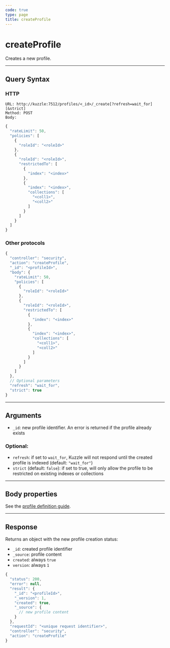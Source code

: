 ```yaml
---
code: true
type: page
title: createProfile
---
```


# createProfile

Creates a new profile.

---

## Query Syntax

### HTTP

```http
URL: http://kuzzle:7512/profiles/<_id>/_create[?refresh=wait_for][&strict]
Method: POST
Body:
```

```js
{
  "rateLimit": 50,
  "policies": [
    {
      "roleId": "<roleId>"
    },
    {
      "roleId": "<roleId>",
      "restrictedTo": [
        {
          "index": "<index>"
        },
        {
          "index": "<index>",
          "collections": [
            "<coll1>",
            "<coll2>"
          ]
        }
      ]
    }
  ]
}
```

### Other protocols

```js
{
  "controller": "security",
  "action": "createProfile",
  "_id": "<profileId>",
  "body": {
    "rateLimit": 50,
    "policies": [
      {
        "roleId": "<roleId>"
      },
      {
        "roleId": "<roleId>",
        "restrictedTo": [
          {
            "index": "<index>"
          },
          {
            "index": "<index>",
            "collections": [
              "<coll1>",
              "<coll2>"
            ]
          }
        ]
      }
    ]
  },
  // Optional parameters
  "refresh": "wait_for",
  "strict": true
}
```

---

## Arguments

- `_id`: new profile identifier. An error is returned if the profile already exists

### Optional:

- `refresh`: if set to `wait_for`, Kuzzle will not respond until the created profile is indexed (default: `"wait_for"`)
- `strict` (default: `false`): if set to true, will only allow the profile to be restricted on existing indexes or collections <SinceBadge version="auto-version"/>

---

## Body properties

See the [profile definition guide](/core/2/guides/essentials/security#defining-profiles).

---

## Response

Returns an object with the new profile creation status:

- `_id`: created profile identifier
- `_source`: profile content
- `created`: always `true`
- `version`: always `1`

```js
{
  "status": 200,
  "error": null,
  "result": {
    "_id": "<profileId>",
    "_version": 1,
    "created": true,
    "_source": {
      // new profile content
    }
  },
  "requestId": "<unique request identifier>",
  "controller": "security",
  "action": "createProfile"
}
```
